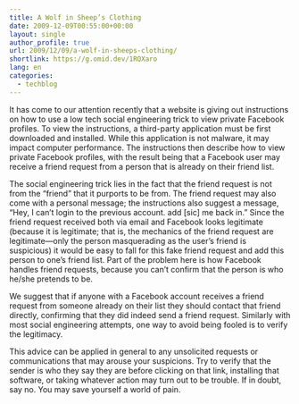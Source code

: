 ```yaml
---
title: A Wolf in Sheep’s Clothing
date: 2009-12-09T00:55:00+00:00
layout: single
author_profile: true
url: 2009/12/09/a-wolf-in-sheeps-clothing/
shortlink: https://g.omid.dev/1RQXaro
lang: en
categories: 
  - techblog
---
```

It has come to our attention recently that a website is giving out instructions on how to use a low tech social engineering trick to view private Facebook profiles. To view the instructions, a third-party application must be first downloaded and installed. While this application is not malware, it may impact computer performance. The instructions then describe how to view private Facebook profiles, with the result being that a Facebook user may receive a friend request from a person that is already on their friend list.

The social engineering trick lies in the fact that the friend request is not from the “friend” that it purports to be from. The friend request may also come with a personal message; the instructions also suggest a message, “Hey, I can’t login to the previous account. add [sic] me back in.” Since the friend request received both via email and Facebook looks legitimate (because it is legitimate; that is, the mechanics of the friend request are legitimate—only the person masquerading as the user’s friend is suspicious) it would be easy to fall for this fake friend request and add this person to one’s friend list. Part of the problem here is how Facebook handles friend requests, because you can’t confirm that the person is who he/she pretends to be.

We suggest that if anyone with a Facebook account receives a friend request from someone already on their list they should contact that friend directly, confirming that they did indeed send a friend request. Similarly with most social engineering attempts, one way to avoid being fooled is to verify the legitimacy.

This advice can be applied in general to any unsolicited requests or communications that may arouse your suspicions. Try to verify that the sender is who they say they are before clicking on that link, installing that software, or taking whatever action may turn out to be trouble. If in doubt, say no. You may save yourself a world of pain.
